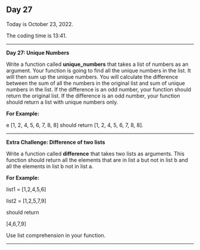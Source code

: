 <h2>Day 27</h2>
<p>Today is October 23, 2022.</p>
<p>The coding time is 13:41.</p>
<hr/>

<p><b>Day 27: Unique Numbers</b></p>

<p>
Write a function called <b>unique_numbers</b> that takes a list of numbers as an argument. Your function is going to find 
all the unique numbers in the list. It will then sum up the unique numbers. You will calculate the difference between the sum of
all the numbers in the original list and sum of unique numbers in the list. If the difference is an odd number, your function
should return the original list. If the difference is an odd number, your function should return a list with unique numbers only.
</p>
<p><b>For Example:</b></p>
<p>e [1, 2, 4, 5, 6, 7, 8, 8] should return [1, 2, 4, 5, 6, 7, 8, 8].</p>

<hr/>

<p><b>Extra Challenge: Difference of two lists</b></p>

<p>Write a function called <b>difference</b> that takes two lists as arguments.
This function should return all the elements that are in list a but not in list b and all the elements in list b not in list a.
</p>

<p><b>For Example:</b></p>
<p>list1 = [1,2,4,5,6]</p>
<p>list2 = [1,2,5,7,9]</p>
<p>should return</p>
<p>[4,6,7,9]</p>
<p>Use list comprehension in your function.</p>

<hr/>